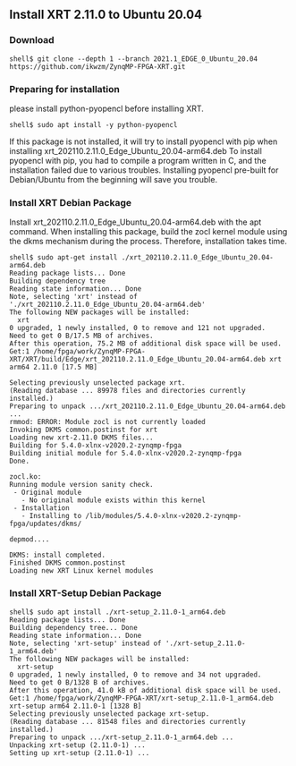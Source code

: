 Install XRT 2.11.0 to Ubuntu 20.04
---------------------------------------------------------------------

### Download

```console
shell$ git clone --depth 1 --branch 2021.1_EDGE_0_Ubuntu_20.04 https://github.com/ikwzm/ZynqMP-FPGA-XRT.git
```

### Preparing for installation

please install python-pyopencl before installing XRT.

```console
shell$ sudo apt install -y python-pyopencl
```

If this package is not installed, it will try to install pyopencl with pip when installing xrt_202110.2.11.0_Edge_Ubuntu_20.04-arm64.deb
To install pyopencl with pip, you had to compile a program written in C, and the installation failed due to various troubles.
Installing pyopencl pre-built for Debian/Ubuntu from the beginning will save you trouble.

### Install XRT Debian Package

Install xrt_202110.2.11.0_Edge_Ubuntu_20.04-arm64.deb with the apt command.
When installing this package, build the zocl kernel module using the dkms mechanism during the process. Therefore, installation takes time.


```console
shell$ sudo apt-get install ./xrt_202110.2.11.0_Edge_Ubuntu_20.04-arm64.deb 
Reading package lists... Done
Building dependency tree       
Reading state information... Done
Note, selecting 'xrt' instead of './xrt_202110.2.11.0_Edge_Ubuntu_20.04-arm64.deb'
The following NEW packages will be installed:
  xrt
0 upgraded, 1 newly installed, 0 to remove and 121 not upgraded.
Need to get 0 B/17.5 MB of archives.
After this operation, 75.2 MB of additional disk space will be used.
Get:1 /home/fpga/work/ZynqMP-FPGA-XRT/XRT/build/Edge/xrt_202110.2.11.0_Edge_Ubuntu_20.04-arm64.deb xrt arm64 2.11.0 [17.5 MB]

Selecting previously unselected package xrt.
(Reading database ... 89978 files and directories currently installed.)
Preparing to unpack .../xrt_202110.2.11.0_Edge_Ubuntu_20.04-arm64.deb ...
rmmod: ERROR: Module zocl is not currently loaded
Invoking DKMS common.postinst for xrt
Loading new xrt-2.11.0 DKMS files...
Building for 5.4.0-xlnx-v2020.2-zynqmp-fpga
Building initial module for 5.4.0-xlnx-v2020.2-zynqmp-fpga
Done.

zocl.ko:
Running module version sanity check.
 - Original module
   - No original module exists within this kernel
 - Installation
   - Installing to /lib/modules/5.4.0-xlnx-v2020.2-zynqmp-fpga/updates/dkms/

depmod....

DKMS: install completed.
Finished DKMS common.postinst
Loading new XRT Linux kernel modules
```

### Install XRT-Setup Debian Package

```console
shell$ sudo apt install ./xrt-setup_2.11.0-1_arm64.deb
Reading package lists... Done
Building dependency tree... Done
Reading state information... Done
Note, selecting 'xrt-setup' instead of './xrt-setup_2.11.0-1_arm64.deb'
The following NEW packages will be installed:
  xrt-setup
0 upgraded, 1 newly installed, 0 to remove and 34 not upgraded.
Need to get 0 B/1328 B of archives.
After this operation, 41.0 kB of additional disk space will be used.
Get:1 /home/fpga/work/ZynqMP-FPGA-XRT/xrt-setup_2.11.0-1_arm64.deb xrt-setup arm64 2.11.0-1 [1328 B]
Selecting previously unselected package xrt-setup.
(Reading database ... 81548 files and directories currently installed.)
Preparing to unpack .../xrt-setup_2.11.0-1_arm64.deb ...
Unpacking xrt-setup (2.11.0-1) ...
Setting up xrt-setup (2.11.0-1) ...
```


